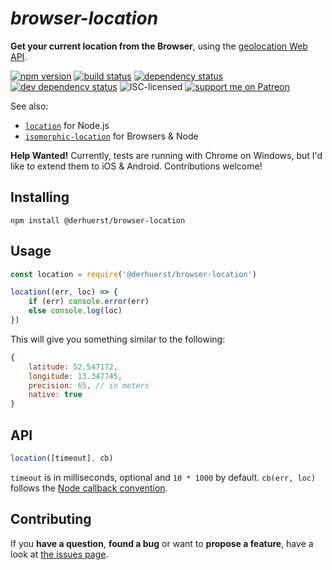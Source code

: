 # *browser-location*

**Get your current location from the Browser**, using the [geolocation Web API](https://developer.mozilla.org/en-US/docs/Web/API/Geolocation/Using_geolocation).

[![npm version](https://img.shields.io/npm/v/browser-location.svg)](https://www.npmjs.com/package/browser-location)
[![build status](https://img.shields.io/travis/derhuerst/browser-location.svg)](https://travis-ci.org/derhuerst/browser-location)
[![dependency status](https://img.shields.io/david/derhuerst/browser-location.svg)](https://david-dm.org/derhuerst/browser-location)
[![dev dependency status](https://img.shields.io/david/dev/derhuerst/browser-location.svg)](https://david-dm.org/derhuerst/browser-location#info=devDependencies)
![ISC-licensed](https://img.shields.io/github/license/derhuerst/browser-location.svg)
[![support me on Patreon](https://img.shields.io/badge/support%20me-on%20patreon-fa7664.svg)](https://patreon.com/derhuerst)

See also:

- [`location`](https://github.com/derhuerst/location) for Node.js
- [`isomorphic-location`](https://github.com/derhuerst/isomorphic-location) for Browsers & Node

**Help Wanted!** Currently, tests are running with Chrome on Windows, but I'd like to extend them to iOS & Android. Contributions welcome!


## Installing

```shell
npm install @derhuerst/browser-location
```


## Usage

```js
const location = require('@derhuerst/browser-location')

location((err, loc) => {
	if (err) console.error(err)
	else console.log(loc)
})
```

This will give you something similar to the following:

```js
{
	latitude: 52.547172,
	longitude: 13.347745,
	precision: 65, // in meters
	native: true
}
```

## API

```js
location([timeout], cb)
```

`timeout` is in milliseconds, optional and `10 * 1000` by default. `cb(err, loc)` follows the [Node callback convention](https://stackoverflow.com/a/40512067).


## Contributing

If you **have a question**, **found a bug** or want to **propose a feature**, have a look at [the issues page](https://github.com/derhuerst/location/issues).
